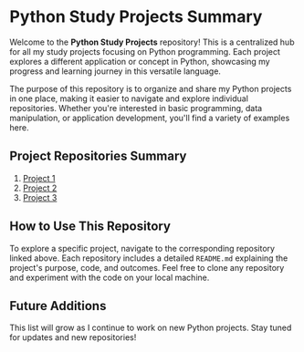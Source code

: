 # Python Study Projects Summary

Welcome to the **Python Study Projects** repository! This is a centralized hub for all my study projects focusing on Python programming. Each project explores a different application or concept in Python, showcasing my progress and learning journey in this versatile language.

The purpose of this repository is to organize and share my Python projects in one place, making it easier to navigate and explore individual repositories. Whether you're interested in basic programming, data manipulation, or application development, you'll find a variety of examples here.

## Project Repositories Summary

1. [Project 1](https://github.com/rdcar/basic-python-algorithms)  
2. [Project 2](https://github.com/rdcar/python-web-scraping)  
3. [Project 3](https://github.com/rdcar/python-automation)  

## How to Use This Repository

To explore a specific project, navigate to the corresponding repository linked above. Each repository includes a detailed `README.md` explaining the project's purpose, code, and outcomes. Feel free to clone any repository and experiment with the code on your local machine.

## Future Additions

This list will grow as I continue to work on new Python projects. Stay tuned for updates and new repositories!
